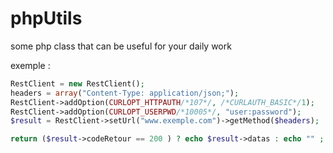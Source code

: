 # phpUtils
some php class that can be useful for your daily work

exemple :
```php
RestClient = new RestClient();
headers = array("Content-Type: application/json;");
RestClient->addOption(CURLOPT_HTTPAUTH/*107*/, /*CURLAUTH_BASIC*/1);
RestClient->addOption(CURLOPT_USERPWD/*10005*/, "user:password");
$result = RestClient->setUrl("www.exemple.com")->getMethod($headers);

return ($result->codeRetour == 200 ) ? echo $result->datas : echo "" ;
```

